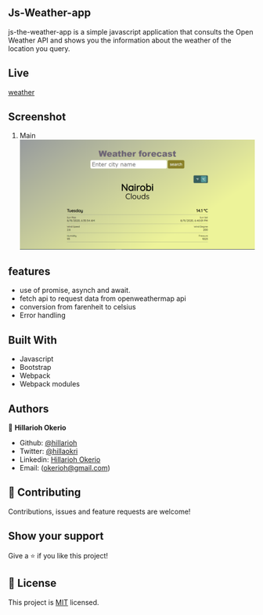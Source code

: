 ## Js-Weather-app
js-the-weather-app is a simple javascript application that consults the Open Weather API and shows you the information about the weather of the location you query.

## Live
[weather](https://zealous-cori-c9e374.netlify.app/)

## Screenshot

1. Main
![screenshot1](./main.png)

## features
- use of promise, asynch and await.
- fetch api to request data from openweathermap api
- conversion from farenheit to celsius
- Error handling

## Built With
- Javascript
- Bootstrap
- Webpack
- Webpack modules


## Authors

👤 **Hillarioh Okerio**

- Github: [@hillarioh](https://github.com/hillarioh)
- Twitter: [@hillaokri](https://twitter.com/hillaokri)
- Linkedin: [Hillarioh Okerio](www.linkedin.com/in/hillaryokerio)
- Email: (okerioh@gmail.com)

## 🤝 Contributing

Contributions, issues and feature requests are welcome!

## Show your support

Give a ⭐️ if you like this project!

## 📝 License

This project is [MIT](./LICENSE) licensed.
